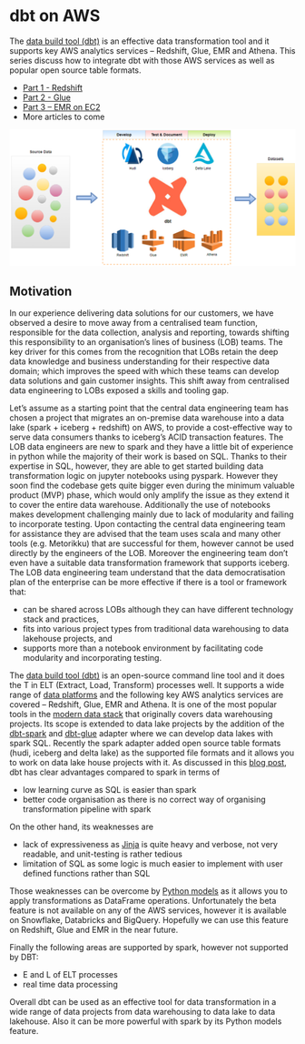 # dbt on AWS

The [data build tool (dbt)](https://docs.getdbt.com/docs/introduction) is an effective data transformation tool and it supports key AWS analytics services – Redshift, Glue, EMR and Athena. This series discuss how to integrate dbt with those AWS services as well as popular open source table formats.

- [Part 1 - Redshift](https://cevo.com.au/post/dbt-on-aws-part-1/)
- [Part 2 - Glue](https://cevo.com.au/post/dbt-on-aws-part-2/)
- [Part 3 – EMR on EC2](https://cevo.com.au/post/dbt-on-aws-part-3/)
- More articles to come

![overview](./.imgs/dbt-on-aws.png)

## Motivation

In our experience delivering data solutions for our customers, we have observed a desire to move away from a centralised team function, responsible for the data collection, analysis and reporting, towards shifting this responsibility to an organisation’s lines of business (LOB) teams. The key driver for this comes from the recognition that LOBs retain the deep data knowledge and business understanding for their respective data domain; which improves the speed with which these teams can develop data solutions and gain customer insights. This shift away from centralised data engineering to LOBs exposed a skills and tooling gap.

Let’s assume as a starting point that the central data engineering team has chosen a project that migrates an on-premise data warehouse into a data lake (spark + iceberg + redshift) on AWS, to provide a cost-effective way to serve data consumers thanks to iceberg’s ACID transaction features. The LOB data engineers are new to spark and they have a little bit of experience in python while the majority of their work is based on SQL. Thanks to their expertise in SQL, however, they are able to get started building data transformation logic on jupyter notebooks using pyspark. However they soon find the codebase gets quite bigger even during the minimum valuable product (MVP) phase, which would only amplify the issue as they extend it to cover the entire data warehouse. Additionally the use of notebooks makes development challenging mainly due to lack of modularity and failing to incorporate testing. Upon contacting the central data engineering team for assistance they are advised that the team uses scala and many other tools (e.g. Metorikku) that are successful for them, however cannot be used directly by the engineers of the LOB. Moreover the engineering team don’t even have a suitable data transformation framework that supports iceberg. The LOB data engineering team understand that the data democratisation plan of the enterprise can be more effective if there is a tool or framework that:

- can be shared across LOBs although they can have different technology stack and practices,
- fits into various project types from traditional data warehousing to data lakehouse projects, and
- supports more than a notebook environment by facilitating code modularity and incorporating testing.

The [data build tool (dbt)](https://docs.getdbt.com/docs/introduction) is an open-source command line tool and it does the T in ELT (Extract, Load, Transform) processes well. It supports a wide range of [data platforms](https://docs.getdbt.com/docs/supported-data-platforms) and the following key AWS analytics services are covered – Redshift, Glue, EMR and Athena. It is one of the most popular tools in the [modern data stack](https://www.getdbt.com/blog/future-of-the-modern-data-stack/) that originally covers data warehousing projects. Its scope is extended to data lake projects by the addition of the [dbt-spark](https://github.com/dbt-labs/dbt-spark) and [dbt-glue](https://github.com/aws-samples/dbt-glue) adapter where we can develop data lakes with spark SQL. Recently the spark adapter added open source table formats (hudi, iceberg and delta lake) as the supported file formats and it allows you to work on data lake house projects with it. As discussed in this [blog post](https://towardsdatascience.com/modern-data-stack-which-place-for-spark-8e10365a8772), dbt has clear advantages compared to spark in terms of

- low learning curve as SQL is easier than spark
- better code organisation as there is no correct way of organising transformation pipeline with spark

On the other hand, its weaknesses are

- lack of expressiveness as [Jinja](https://docs.getdbt.com/docs/building-a-dbt-project/jinja-macros) is quite heavy and verbose, not very readable, and unit-testing is rather tedious
- limitation of SQL as some logic is much easier to implement with user defined functions rather than SQL

Those weaknesses can be overcome by [Python models](https://docs.getdbt.com/docs/building-a-dbt-project/building-models/python-models) as it allows you to apply transformations as DataFrame operations. Unfortunately the beta feature is not available on any of the AWS services, however it is available on Snowflake, Databricks and BigQuery. Hopefully we can use this feature on Redshift, Glue and EMR in the near future.

Finally the following areas are supported by spark, however not supported by DBT:

- E and L of ELT processes
- real time data processing

Overall dbt can be used as an effective tool for data transformation in a wide range of data projects from data warehousing to data lake to data lakehouse. Also it can be more powerful with spark by its Python models feature.
